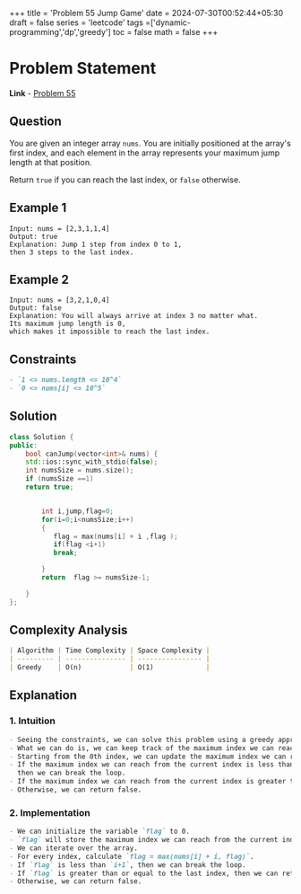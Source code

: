 +++
title = 'Problem 55 Jump Game'
date = 2024-07-30T00:52:44+05:30
draft = false
series = 'leetcode'
tags =['dynamic-programming','dp','greedy']
toc = false
math = false
+++

# Problem Statement

**Link** - [Problem 55](https://leetcode.com/problems/jump-game/description/)

## Question

You are given an integer array `nums`. You are initially positioned at the array's first index, and each element in the array represents your maximum jump length at that position.

Return `true` if you can reach the last index, or `false` otherwise.

## Example 1

```
Input: nums = [2,3,1,1,4]
Output: true
Explanation: Jump 1 step from index 0 to 1,
then 3 steps to the last index.
```

## Example 2

```
Input: nums = [3,2,1,0,4]
Output: false
Explanation: You will always arrive at index 3 no matter what.
Its maximum jump length is 0,
which makes it impossible to reach the last index.
```

## Constraints

```markdown
- `1 <= nums.length <= 10^4`
- `0 <= nums[i] <= 10^5`
```

## Solution

```cpp
class Solution {
public:
    bool canJump(vector<int>& nums) {
    std::ios::sync_with_stdio(false);
    int numsSize = nums.size();
    if (numsSize ==1)
    return true;


        int i,jump,flag=0;
        for(i=0;i<numsSize;i++)
        {
           flag = max(nums[i] + i ,flag );
           if(flag <i+1)
           break;

        }
        return  flag >= numsSize-1;

    }
};
```

## Complexity Analysis

```markdown
| Algorithm | Time Complexity | Space Complexity |
| --------- | --------------- | ---------------- |
| Greedy    | O(n)            | O(1)             |
```

## Explanation

### 1. Intuition

```markdown
- Seeing the constraints, we can solve this problem using a greedy approach.
- What we can do is, we can keep track of the maximum index we can reach from the current index.
- Starting from the 0th index, we can update the maximum index we can reach from the current index.
- If the maximum index we can reach from the current index is less than the next index to the current index,
  then we can break the loop.
- If the maximum index we can reach from the current index is greater than or equal to the last index, then we can return true.
- Otherwise, we can return false.
```

### 2. Implementation

```markdown
- We can initialize the variable `flag` to 0.
- `flag` will store the maximum index we can reach from the current index.
- We can iterate over the array.
- For every index, calculate `flag = max(nums[i] + i, flag)`.
- If `flag` is less than `i+1`, then we can break the loop.
- If `flag` is greater than or equal to the last index, then we can return true.
- Otherwise, we can return false.
```
